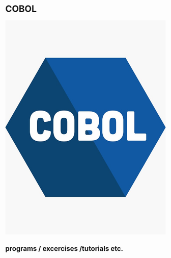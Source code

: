 # COBOL

![alt text](https://github.com/ssoehdata/COBOL/blob/main/cobol_logo.jpg) 

## programs / excercises /tutorials etc.

### 

